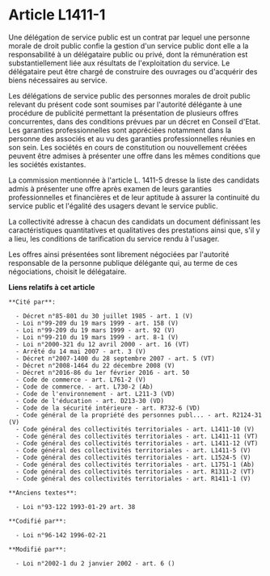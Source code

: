 # Article L1411-1

Une délégation de service public est un contrat par lequel une personne morale de droit public confie la gestion d'un service
public dont elle a la responsabilité à un délégataire public ou privé, dont la rémunération est substantiellement liée aux
résultats de l'exploitation du service. Le délégataire peut être chargé de construire des ouvrages ou d'acquérir des biens
nécessaires au service.

Les délégations de service public des personnes morales de droit public relevant du présent code sont soumises par l'autorité
délégante à une procédure de publicité permettant la présentation de plusieurs offres concurrentes, dans des conditions
prévues par un décret en Conseil d'Etat. Les garanties professionnelles sont appréciées notamment dans la personne des
associés et au vu des garanties professionnelles réunies en son sein. Les sociétés en cours de constitution ou nouvellement
créées peuvent être admises à présenter une offre dans les mêmes conditions que les sociétés existantes.

La commission mentionnée à l'article L. 1411-5 dresse la liste des candidats admis à présenter une offre après examen de
leurs garanties professionnelles et financières et de leur aptitude à assurer la continuité du service public et l'égalité
des usagers devant le service public.

La collectivité adresse à chacun des candidats un document définissant les caractéristiques quantitatives et qualitatives des
prestations ainsi que, s'il y a lieu, les conditions de tarification du service rendu à l'usager.

Les offres ainsi présentées sont librement négociées par l'autorité responsable de la personne publique délégante qui, au
terme de ces négociations, choisit le délégataire.

**Liens relatifs à cet article**

	**Cité par**:

	  - Décret n°85-801 du 30 juillet 1985 - art. 1 (V)
	  - Loi n°99-209 du 19 mars 1999 - art. 158 (V)
	  - Loi n°99-209 du 19 mars 1999 - art. 92 (V)
	  - Loi n°99-210 du 19 mars 1999 - art. 8-1 (V)
	  - Loi n°2000-321 du 12 avril 2000 - art. 16 (VT)
	  - Arrêté du 14 mai 2007 - art. 3 (V)
	  - Décret n°2007-1400 du 28 septembre 2007 - art. 5 (VT)
	  - Décret n°2008-1464 du 22 décembre 2008 (V)
	  - Décret n°2016-86 du 1er février 2016 - art. 50
	  - Code de commerce - art. L761-2 (V)
	  - Code de commerce. - art. L730-2 (Ab)
	  - Code de l'environnement - art. L211-3 (VD)
	  - Code de l'éducation - art. D213-30 (VD)
	  - Code de la sécurité intérieure - art. R732-6 (VD)
	  - Code général de la propriété des personnes publ... - art. R2124-31 (V)
	  - Code général des collectivités territoriales - art. L1411-10 (V)
	  - Code général des collectivités territoriales - art. L1411-11 (VT)
	  - Code général des collectivités territoriales - art. L1411-12 (VT)
	  - Code général des collectivités territoriales - art. L1411-5 (V)
	  - Code général des collectivités territoriales - art. L1524-5 (V)
	  - Code général des collectivités territoriales - art. L1751-1 (Ab)
	  - Code général des collectivités territoriales - art. R1311-2 (VT)
	  - Code général des collectivités territoriales - art. R1411-1 (V)

	**Anciens textes**:

	  - Loi n°93-122 1993-01-29 art. 38

	**Codifié par**:

	  - Loi n°96-142 1996-02-21

	**Modifié par**:

	  - Loi n°2002-1 du 2 janvier 2002 - art. 6 ()

